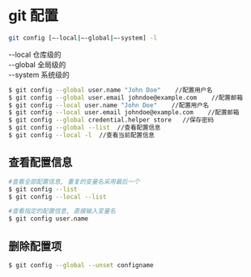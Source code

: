 # git 配置

```bash
git config [–-local|–-global|–-system] -l
```

--local 仓库级的<br>
--global 全局级的<br>
--system 系统级的

```bash
$ git config --global user.name "John Doe"    //配置用户名
$ git config --global user.email johndoe@example.com    //配置邮箱
$ git config --local user.name "John Doe"    //配置用户名
$ git config --local user.email johndoe@example.com    //配置邮箱
$ git config --global credential.helper store   //保存密码
$ git config --global --list  //查看配置信息
$ git config --local -l  //查看当前配置信息
```

## 查看配置信息

```sh
#查看全部配置信息, 重复的变量名采用最后一个
$ git config --list
$ git config --local --list

#查看指定的配置信息, 直接输入变量名
$ git config user.name
```

## 删除配置项

```bash
$ git config --global --unset configname
```
